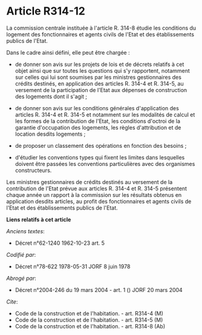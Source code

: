 # Article R314-12

La commission centrale instituée à l'article R. 314-8 étudie les conditions du logement des fonctionnaires et agents civils
de l'Etat et des établissements publics de l'Etat.

Dans le cadre ainsi défini, elle peut être chargée :

- de donner son avis sur les projets de lois et de décrets relatifs à cet objet ainsi que sur toutes les questions qui s'y
rapportent, notamment sur celles qui lui sont soumises par les ministres gestionnaires des crédits destinés, en application
des articles R. 314-4 et R. 314-5, au versement de la participation de l'Etat aux dépenses de construction des logements dont
il s'agit ;

- de donner son avis sur les conditions générales d'application des articles R. 314-4 et R. 314-5 et notamment sur les
modalités de calcul et les formes de la contribution de l'Etat, les conditions d'octroi de la garantie d'occupation des
logements, les règles d'attribution et de location desdits logements ;

- de proposer un classement des opérations en fonction des besoins ;

- d'étudier les conventions types qui fixent les limites dans lesquelles doivent être passées les conventions particulières
avec des organismes constructeurs.

Les ministres gestionnaires de crédits destinés au versement de la contribution de l'Etat prévue aux articles R. 314-4 et R.
314-5 présentent chaque année un rapport à la commission sur les résultats obtenus en application desdits articles, au profit
des fonctionnaires et agents civils de l'Etat et des établissements publics de l'Etat.

**Liens relatifs à cet article**

_Anciens textes_:

  - Décret n°62-1240 1962-10-23 art. 5

_Codifié par_:

  - Décret n°78-622 1978-05-31 JORF 8 juin 1978

_Abrogé par_:

  - Décret n°2004-246 du 19 mars 2004 - art. 1 () JORF 20 mars 2004

_Cite_:

  - Code de la construction et de l'habitation. - art. R314-4 (M)
  - Code de la construction et de l'habitation. - art. R314-5 (M)
  - Code de la construction et de l'habitation. - art. R314-8 (Ab)
